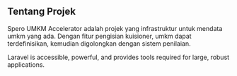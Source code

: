 ## Tentang Projek

Spero UMKM Accelerator adalah projek yang infrastruktur untuk mendata umkm yang ada. Dengan fitur pengisian kuisioner, umkm dapat terdefinisikan, kemudian digolongkan dengan sistem penilaian.

Laravel is accessible, powerful, and provides tools required for large, robust applications.
